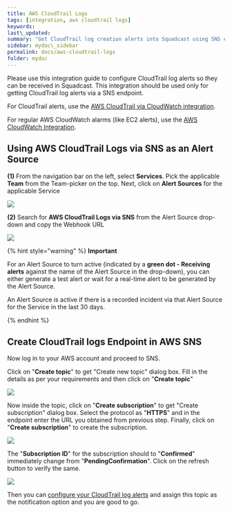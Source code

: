 ```yaml
---
title: AWS CloudTrail Logs
tags: [integration, aws cloudtrail logs]
keywords:
last\_updated:
summary: "Get CloudTrail log creation alerts into Squadcast using SNS endpoints"
sidebar: mydoc\_sidebar
permalink: docs/aws-cloudtrail-logs
folder: mydoc
---
```


Please use this integration guide to configure CloudTrail log alerts so they can be received in Squadcast. This integration should be used only for getting CloudTrail log alerts via a SNS endpoint.

For CloudTrail alerts, use the [AWS CloudTrail via CloudWatch integration](aws-cloudtrail-via-cloudwatch).

For regular AWS CloudWatch alarms (like EC2 alerts), use the [AWS CloudWatch Integration](amazon-cloudwatch-aws).

## Using AWS CloudTrail Logs via SNS as an Alert Source

**(1)** From the navigation bar on the left, select **Services**. Pick the applicable **Team** from the Team-picker on the top. Next, click on **Alert Sources** for the applicable Service

![](../../.gitbook/assets/alert\_source\_1.png)

**(2)** Search for **AWS CloudTrail Logs via SNS** from the Alert Source drop-down and copy the Webhook URL

![](../../.gitbook/assets/cloudtrail\_1.png)

{% hint style="warning" %} 
<b>Important</b>
<p>For an Alert Source to turn active (indicated by a <b>green dot - Receiving alerts</b> against the name of the Alert Source in the drop-down), you can either generate a test alert or wait for a real-time alert to be generated by the Alert Source.</p>
<p>An Alert Source is active if there is a recorded incident via that Alert Source for the Service in the last 30 days.</p>
{% endhint %}

## Create CloudTrail logs Endpoint in AWS SNS

Now log in to your AWS account and proceed to SNS.

Click on "**Create topic**" to get "Create new topic" dialog box. Fill in the details as per your requirements and then click on "**Create topic**"

![](../../.gitbook/assets/cloudtrail\_2.png)

Now inside the topic, click on "**Create subscription**" to get "Create subscription" dialog box. Select the protocol as "**HTTPS**" and in the endpoint enter the URL you obtained from previous step. Finally, click on "**Create subscription**" to create the subscription.

![](../../.gitbook/assets/cloudtrail\_3.png)

The "**Subscription ID**" for the subscription should to "**Confirmed**" immediately change from "**PendingConfirmation**". Click on the refresh button to verify the same.

![](../../.gitbook/assets/cloudtrail\_4.png)

Then you can [configure your CloudTrail log alerts](https://docs.aws.amazon.com/awscloudtrail/latest/userguide/configure-sns-notifications-for-cloudtrail.html) and assign this topic as the notification option and you are good to go.
